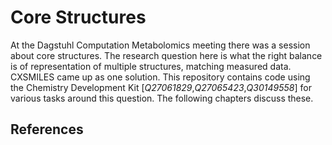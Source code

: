 # Core Structures

At the Dagstuhl Computation Metabolomics meeting there was a session about core structures.
The research question here is what the right balance is of representation of multiple
structures, matching measured data. <topic>CXSMILES</topic> came up as one solution.
This repository contains code using the <topic>Chemistry Development Kit</topic> [<cite>Q27061829</cite>,<cite>Q27065423</cite>,<cite>Q30149558</cite>]
for various tasks around this question. The following chapters discuss these.

## References

<references/>

